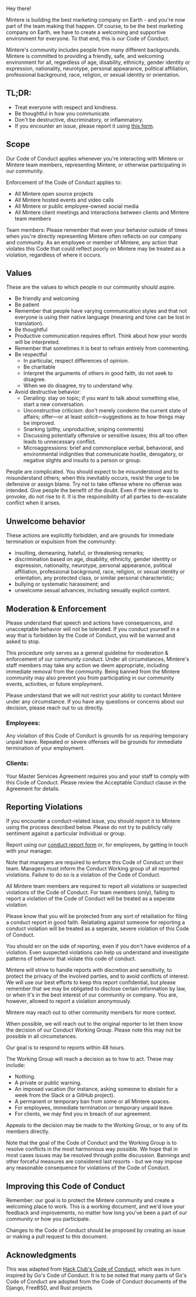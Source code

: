 Hey there!

Mintere is building the best marketing company on Earth - and you're now part of the team making that happen. Of course, to be the best marketing company on Earth, we have to create a welcoming and supportive environment for everyone. To that end, this is our Code of Conduct.

Mintere's community includes people from many different backgrounds. Mintere is committed to providing a friendly, safe, and welcoming environment for all, regardless of age, disability, ethnicity, gender identity or expression, nationality, neurotype, personal appearance, political affiliation, professional background, race, religion, or sexual identity or orientation.

## TL;DR:

- Treat everyone with respect and kindness.
- Be thoughtful in how you communicate.
- Don't be destructive, discriminatory, or inflammatory.
- If you encounter an issue, please report it using [this form][report-form].

## Scope
Our Code of Conduct applies whenever you're interacting with Mintere or Mintere team members, representing Mintere, or otherwise participating in our community.

Enforcement of the Code of Conduct applies to:
- All Mintere open source projects
- All Mintere hosted events and video calls
- All Mintere or public employee-owned social media
- All Mintere client meetings and interactions between clients and Mintere team members

Team members: Please remember that even your behavior outside of times when you're directly representing Mintere often reflects on our company and community. As an employee or member of Mintere, any action that violates this Code that could reflect poorly on Mintere may be treated as a violation, regardless of where it occurs.

## Values
These are the values to which people in our community should aspire.

- Be friendly and welcoming
- Be patient
- Remember that people have varying communication styles and that not everyone is using their native language (meaning and tone can be lost in translation).
- Be thoughtful
- Productive communication requires effort. Think about how your words will be interpreted.
- Remember that sometimes it is best to refrain entirely from commenting.
- Be respectful
  - In particular, respect differences of opinion.
  - Be charitable
  - Interpret the arguments of others in good faith, do not seek to disagree.
  - When we do disagree, try to understand why.
- Avoid destructive behavior:
  - Derailing: stay on topic; if you want to talk about something else, start a new conversation.
  - Unconstructive criticism: don't merely condemn the current state of affairs; offer—or at least solicit—suggestions as to how things may be improved.
  - Snarking (pithy, unproductive, sniping comments)
  - Discussing potentially offensive or sensitive issues; this all too often leads to unnecessary conflict.
  - Microaggressions: brief and commonplace verbal, behavioral, and environmental indignities that communicate hostile, derogatory, or negative slights and insults to a person or group.

People are complicated. You should expect to be misunderstood and to misunderstand others; when this inevitably occurs, resist the urge to be defensive or assign blame. Try not to take offense where no offense was intended. Give people the benefit of the doubt. Even if the intent was to provoke, do not rise to it. It is the responsibility of all parties to de-escalate conflict when it arises.

## Unwelcome behavior

These actions are explicitly forbidden, and are grounds for immediate termination or expulsion from the community:

- insulting, demeaning, hateful, or threatening remarks;
- discrimination based on age, disability, ethnicity, gender identity or expression,
  nationality, neurotype, personal appearance, political affiliation, professional background,
  race, religion, or sexual identity or orientation, any protected class, or similar personal characteristic;
- bullying or systematic harassment; and
- unwelcome sexual advances, including sexually explicit content.

## Moderation & Enforcement

Please understand that speech and actions have consequences, and unacceptable behavior will not be tolerated.
If you conduct yourself in a way that is forbidden by the Code of Conduct, you will be warned and asked to stop.

This procedure only serves as a general guideline for moderation & enforcement of our community conduct.
Under all circumstances, Mintere's staff members may take any action we deem appropriate, including immediate removal
from the community. Being banned from the Mintere community may also prevent you from participating in our community
events, activities, or future employment.

Please understand that we will not restrict your ability to contact Mintere under any circumstance.
If you have any questions or concerns about our decision, please reach out to us directly.

### Employees:

Any violation of this Code of Conduct is grounds for us requiring temporary unpaid leave.
Repeated or severe offenses will be grounds for immediate termination of your employment.

### Clients: 

Your Master Services Agreement requires you and your staff to comply with this Code of Conduct. Please review
the Acceptable Conduct clause in the Agreement for details.

## Reporting Violations

If you encounter a conduct-related issue, you should report it to Mintere using the process described below.
Please do not try to publicly rally sentiment against a particular individual or group.

Report using our [conduct report form][report-form] or, for employees, by getting in touch with your manager.

Note that managers are required to enforce this Code of Conduct on their team. Managers must inform the Conduct
Working group of all reported violations. Failure to do so is a violation of the Code of Conduct.

All Mintere team members are required to report all violations or suspected violations of the Code of Conduct.
For team members (only), failing to report a violation of the Code of Conduct will be treated as a seperate violation.

Please know that you will be protected from any sort of retailiation for filing a conduct report in good faith.
Relatiating against someone for reporting a conduct violation will be treated as a seperate, severe violation of this
Code of Conduct.

You should err on the side of reporting, even if you don't have evidence of a violation. Even suspected violations
can help us understand and investigate patterns of behavior that violate this code of conduct.

Mintere will strive to handle reports with discretion and sensitivity, to protect the privacy of the involved parties,
and to avoid conflicts of interest. We will use our best efforts to keep this report confidential, but please remember
that we may be obligated to disclose certain information by law, or when it's in the best interest of our community or
company. You are, however, allowed to report a violation anonymously.

Mintere may reach out to other community members for more context.

When possible, we will reach out to the original reporter to let them know the decision of our Conduct Working Group.
Please note this may not be possible in all circumstances.

Our goal is to respond to reports within 48 hours.

The Working Group will reach a decision as to how to act. These may include:
  - Nothing.
  - A private or public warning.
  - An imposed vacation (for instance, asking someone to abstain for a week from the Slack or a GitHub project).
  - A permanent or temporary ban from some or all Mintere spaces.
  - For employees, immediate termination or temporary unpaid leave.
  - For clients, we may find you in breach of our agreement.

Appeals to the decision may be made to the Working Group, or to any of its members directly.

Note that the goal of the Code of Conduct and the Working Group is to resolve conflicts in the most harmonious way possible.
We hope that in most cases issues may be resolved through polite discussion. Bannings and other forceful measures are considered
last resorts - but we may impose any reasonable consequence for violations of the Code of Conduct.

## Improving this Code of Conduct

Remember: our goal is to protect the Mintere community and create a welcoming place to work. This is a working document, and we'd love
your feedback and improvements, no matter how long you've been a part of our community or how you participate.

Changes to the Code of Conduct should be proposed by creating an issue or making a pull request to this document.

## Acknowledgments

This was adapted from [Hack Club's Code of Conduct][hc], which was in turn inspired by Go's Code of Conduct. It is to be noted that many parts of Go's Code of Conduct are adopted from the Code of Conduct documents of the Django, FreeBSD, and Rust projects.

[hc]: https://hackclub.com/conduct/
[report-form]: https://docs.google.com/forms/d/e/1FAIpQLSdJAschuM3lNl5_TVLqYQnqS0qDkiuqhSivrttvOcOP4oF-Ew/viewform?usp=sf_link
